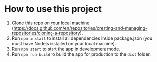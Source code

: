 # How to use this project

1. Clone this repo on your local machine (https://docs.github.com/en/repositories/creating-and-managing-repositories/cloning-a-repository).
2. Run `npm install` to install all dependencies inside package.json (you must have Nodejs installed on your local machine).
3. Run `npm start` to start the app in development mode.
4. Run `npm run build` to build the app for production to the `dist` folder.
